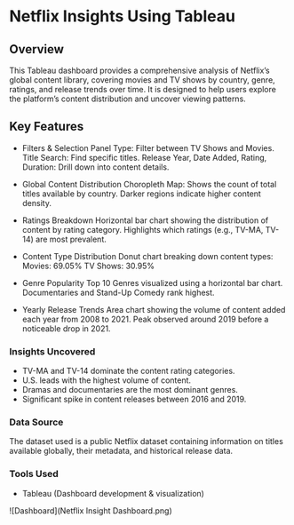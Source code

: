 # Netflix Insights Using Tableau

## Overview

This Tableau dashboard provides a comprehensive analysis of Netflix’s global content library, covering movies and TV shows by country, genre, ratings, and release trends over time. It is designed to help users explore the platform’s content distribution and uncover viewing patterns.

## Key Features

- Filters & Selection Panel
    Type: Filter between TV Shows and Movies.
    Title Search: Find specific titles.
    Release Year, Date Added, Rating, Duration: Drill down into content details.

- Global Content Distribution
    Choropleth Map: Shows the count of total titles available by country.
    Darker regions indicate higher content density.

- Ratings Breakdown
    Horizontal bar chart showing the distribution of content by rating category.
    Highlights which ratings (e.g., TV-MA, TV-14) are most prevalent.

- Content Type Distribution
    Donut chart breaking down content types:
      Movies: 69.05%
      TV Shows: 30.95%

- Genre Popularity
    Top 10 Genres visualized using a horizontal bar chart.
    Documentaries and Stand-Up Comedy rank highest.

- Yearly Release Trends
    Area chart showing the volume of content added each year from 2008 to 2021.
    Peak observed around 2019 before a noticeable drop in 2021.

### Insights Uncovered

- TV-MA and TV-14 dominate the content rating categories.
- U.S. leads with the highest volume of content.
- Dramas and documentaries are the most dominant genres.
- Significant spike in content releases between 2016 and 2019.

### Data Source

The dataset used is a public Netflix dataset containing information on titles available globally, their metadata, and historical release data.

### Tools Used

- Tableau (Dashboard development & visualization)

![Dashboard](Netflix Insight Dashboard.png)

